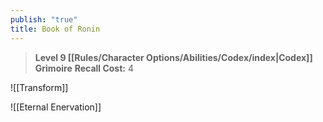 ```yaml
---
publish: "true"
title: Book of Ronin
---
```

> **Level 9 [[Rules/Character Options/Abilities/Codex/index|Codex]] Grimoire**
> **Recall Cost:** 4

![[Transform]]

![[Eternal Enervation]]
